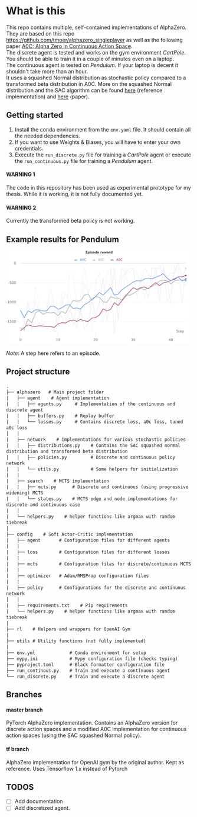 # What is this
This repo contains multiple, self-contained implementations of AlphaZero. 
They are based on this repo https://github.com/tmoer/alphazero_singleplayer
as well as the following paper [A0C: Alpha Zero in Continuous Action Space](https://arxiv.org/pdf/1805.09613.pdf).  
The discrete agent is tested and works on the gym environment _CartPole_.
You should be able to train it in a couple of minutes even on a laptop.  
The continuous agent is tested on _Pendulum_. If your laptop is decent it shouldn't take more than an hour.  
It uses a squashed Normal distribution as stochastic policy compared to a transformed beta distribution in A0C. More on the squashed Normal distribution and the SAC algorithm can be found [here](https://github.com/denisyarats/pytorch_sac) (reference implementation) and [here](https://arxiv.org/abs/1801.01290) (paper).  


## Getting started
1. Install the conda environment from the `env.yaml` file. It should contain all the needed dependencies.  
2. If you want to use Weights & Biases, you will have to enter your own credentials.  
3. Execute the `run_discrete.py` file for training a _CartPole_ agent or
    execute the `run_continuous.py` file for training a _Pendulum_ agent.

#### WARNING 1
The code in this repository has been used as experimental prototype for my thesis.
While it is working, it is not fully documented yet.

#### WARNING 2
Currently the transformed beta policy is not working.

## Example results for Pendulum 
<p align="center">
  <img src="assets/example_runs.png">
</p>

_Note_: A step here refers to an episode.


## Project structure
    .
    ├── alphazero   # Main project folder
    |   ├── agent    # Agent implementation
    |   |   ├── agents.py     # Implementation of the continuous and discrete agent
    |   |   ├── buffers.py    # Replay buffer
    |   |   └── losses.py     # Contains discrete loss, a0c loss, tuned a0c loss
    |   |
    |   ├── network    # Implementations for various stochastic policies
    |   |   ├── distributions.py    # Contains the SAC squashed normal distribution and transformed beta distribution
    |   |   ├── policies.py         # Discrete and continuous policy network
    |   |   └── utils.py            # Some helpers for initialization
    |   |
    |   ├── search    # MCTS implementation
    |   |   ├── mcts.py      # Discrete and continuous (using progressive widening) MCTS
    |   |   └── states.py    # MCTS edge and node implementations for discrete and continuous case
    |   |
    |   └── helpers.py    # helper functions like argmax with random tiebreak
    |
    ├── config    # Soft Actor-Critic implementation
    |   ├── agent       # Configuration files for different agents
    |   |
    |   ├── loss        # Configuration files for different losses
    |   |
    |   ├── mcts        # Configuration files for discrete/continuous MCTS
    |   |
    |   ├── optimizer   # Adam/RMSProp configuration files
    |   |
    |   ├── policy      # Configurations for the discrete and continuous network
    |   |
    |   ├── requirements.txt    # Pip requirements
    |   └── helpers.py    # helper functions like argmax with random tiebreak
    |    
    ├── rl    # Helpers and wrappers for OpenAI Gym
    |
    ├── utils # Utility functions (not fully implemented)
    |
    ├── env.yml             # Conda environment for setup
    ├── mypy.ini            # Mypy configuration file (checks typing)
    ├── pyproject.toml      # Black formatter configuration file
    ├── run_continous.py    # Train and execute a continuous agent
    └── run_discrete.py     # Train and execute a discrete agent


## Branches

#### master branch
PyTorch AlphaZero implementation. Contains an AlphaZero version for discrete action spaces and a modified A0C implementation for continuous action spaces (using the SAC squashed Normal policy).

#### tf branch
AlphaZero implementation for OpenAI gym by the original author. Kept as reference.
Uses Tensorflow 1.x instead of Pytorch  

## TODOS
- [ ] Add documentation
- [ ] Add discretized agent.
